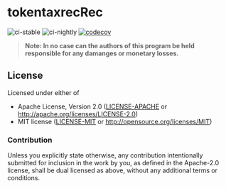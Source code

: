 # tokentaxrecRec

![ci-stable](https://github.com/winksaville/tokentaxrec/actions/workflows/ci-stable.yml/badge.svg)
![ci-nightly](https://github.com/winksaville/tokentaxrec/actions/workflows/ci-nightly.yml/badge.svg)
[![codecov](https://codecov.io/gh/winksaville/tokentaxrec/branch/main/graph/badge.svg?token=cowZtK1KK1)](https://codecov.io/gh/winksaville/tokentaxrec)

> **Note: In no case can the authors of this program be held responsible
> for any damanges or monetary losses.**

## License

Licensed under either of

- Apache License, Version 2.0 ([LICENSE-APACHE](LICENSE-APACHE) or http://apache.org/licenses/LICENSE-2.0)
- MIT license ([LICENSE-MIT](LICENSE-MIT) or http://opensource.org/licenses/MIT)

### Contribution

Unless you explicitly state otherwise, any contribution intentionally submitted
for inclusion in the work by you, as defined in the Apache-2.0 license, shall
be dual licensed as above, without any additional terms or conditions.
